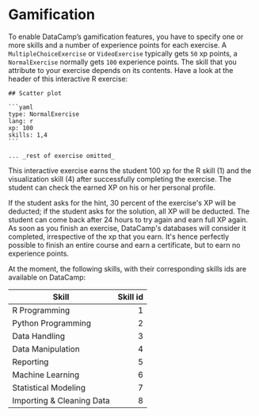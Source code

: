 # Gamification

To enable DataCamp’s gamification features, you have to specify one or more skills and a number of experience points for each exercise. A `MultipleChoiceExercise` or `VideoExercise` typically gets `50` xp points, a `NormalExercise` normally gets `100` experience points. The skill that you attribute to your exercise depends on its contents. Have a look at the header of this interactive R exercise:

    ## Scatter plot

    ```yaml
    type: NormalExercise
    lang: r
    xp: 100
    skills: 1,4
    ```

    ... _rest of exercise omitted_

This interactive exercise earns the student 100 xp for the R skill (1) and the visualization skill (4) after successfully completing the exercise. The student can check the earned XP on his or her personal profile.

If the student asks for the hint, 30 percent of the exercise's XP will be deducted; if the student asks for the solution, all XP will be deducted. The student can come back after 24 hours to try again and earn full XP again. As soon as you finish an exercise, DataCamp's databases will consider it completed, irrespective of the xp that you earn. It's hence perfectly possible to finish an entire course and earn a certificate, but to earn no experience points.

At the moment, the following skills, with their corresponding skills ids are available on DataCamp:

| Skill                     | Skill id |
|---------------------------|----------:|
| R Programming             | 1        |
| Python Programming        | 2        |
| Data Handling             | 3        |
| Data Manipulation         | 4        |
| Reporting                 | 5        |
| Machine Learning          | 6        |
| Statistical Modeling      | 7        |
| Importing & Cleaning Data | 8        |